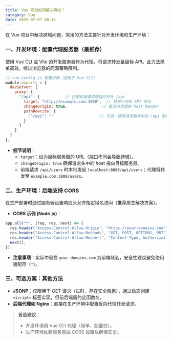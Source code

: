 ```yaml
---
title: Vue 项目如何解决跨域？
category: Vue
date: 2025-07-07 00:14
---
```

在 Vue 项目中解决跨域问题，常用的方法主要针对开发环境和生产环境：

### 一、开发环境：配置代理服务器（最推荐）
   使用 Vue CLI 或 Vite 的开发服务器作为代理，将请求转发至目标 API。此方法简单高效，绕过浏览器的同源策略限制。
```javascript
// vue.config.js 配置示例（适用于 Vue CLI）
module.exports = {
  devServer: {
    proxy: {
      "/api": {           // 匹配前端请求路径的开头 /api
        target: "http://example.com:3000",  // 替换为目标 API 地址
        changeOrigin: true,               // 更改请求源的 host header
        pathRewrite: {
          "^/api": ""                    // 可选：移除请求路径中的 /api 前缀
        }
      }
    }
  }
};
```
- **细节说明**：
  - `target`：设为目标服务器的 URL（端口不同会导致跨域）。
  - `changeOrigin: true` 确保请求头中的 host 指向目标服务器。
  - 前端请求 `/api/users` 时本地发起 `localhost:8080/api/users`；代理将转发至 `example.com:3000/users`。

### 二、生产环境：后端支持 CORS
   在生产部署时通过服务器设置响应头允许指定域名访问（推荐原生解决方案）。
- **CORS 示例 (Node.js)**：
```javascript
app.all("*", (req, res, next) => {
  res.header("Access-Control-Allow-Origin", "https://your-domains.com"); // 允许的域名或 *
  res.header("Access-Control-Allow-Methods", "GET, POST, OPTIONS, PUT");
  res.header("Access-Control-Allow-Headers", "Content-Type, Authorization");
  next();
});
```
- **注意事项**：实际中替换 `your-domains.com` 为前端域名，安全性建议避免使用通配符（`*`）。

### 三、可选方案：其他方法
- **JSONP**：仅限用于 GET 请求（过时，存在安全隐患），通过动态创建 `<script>` 标签实现，但前后端需约定函数名。
- **后端代理如 Nginx**：直接在生产环境中配置反向代理转发请求。

> **首选建议**：
> - 开发环境用 Vue CLI 代理（简单、配置快）。
> - 生产环境依赖服务器端 CORS 设置以确保安全。
